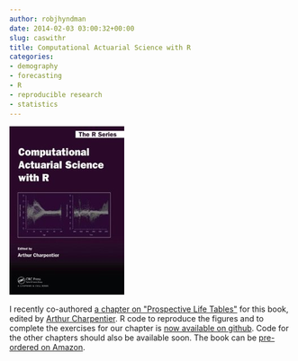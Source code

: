 ```yaml
---
author: robjhyndman
date: 2014-02-03 03:00:32+00:00
slug: caswithr
title: Computational Actuarial Science with R
categories:
- demography
- forecasting
- R
- reproducible research
- statistics
---
```


[![41JYoNQh2HL._SY300_](/files/41JYoNQh2HL._SY300_.jpg)](http://www.amazon.com/Computational-Actuarial-Science-Chapman-Series/dp/1466592591?tag=prorobjhyn-20)

I recently co-authored [a chapter on "Prospective Life Tables"](/publications/prospective-life-tables/) for this book, edited by [Arthur Charpentier](http://perso.univ-rennes1.fr/arthur.charpentier/). R code to reproduce the figures and to complete the exercises for our chapter is [now available on github](https://github.com/CASwithR/life/tree/master/ch8). Code for the other chapters should also be available soon. The book can be [pre-ordered on Amazon](http://www.amazon.com/Computational-Actuarial-Science-Chapman-Series/dp/1466592591?tag=prorobjhyn-20).
